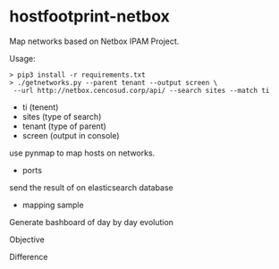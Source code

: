 # hostfootprint-netbox

Map networks based on Netbox IPAM Project.

Usage:
```
> pip3 install -r requirements.txt
> ./getnetworks.py --parent tenant --output screen \
 --url http://netbox.cencosud.corp/api/ --search sites --match ti
```
* ti (tenent)
* sites (type of search)
* tenant (type of parent)
* screen (output in console)

use pynmap to map hosts on networks.
* ports

send the result of on elasticsearch database
* mapping sample

Generate bashboard of day by day evolution

Objective

Difference
